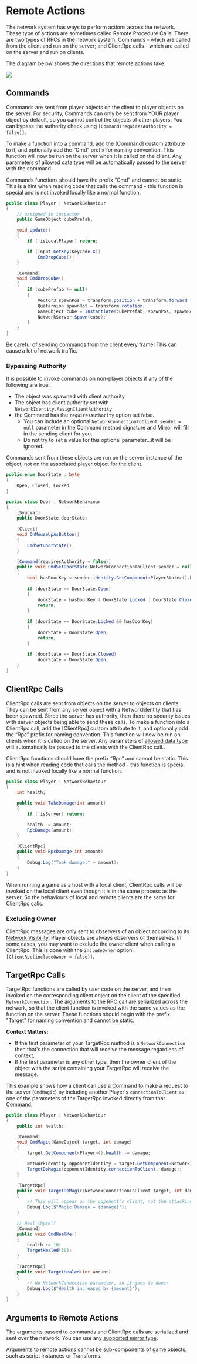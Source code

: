 # Remote Actions

The network system has ways to perform actions across the network. These type of actions are sometimes called Remote Procedure Calls. There are two types of RPCs in the network system, Commands - which are called from the client and run on the server; and ClientRpc calls - which are called on the server and run on clients.

The diagram below shows the directions that remote actions take:

![](<../../../.gitbook/assets/image (96).png>)

## Commands <a href="#commands" id="commands"></a>

Commands are sent from player objects on the client to player objects on the server. For security, Commands can only be sent from YOUR player object by default, so you cannot control the objects of other players. You can bypass the authority check using `[Command(requiresAuthority = false)]`.

To make a function into a command, add the \[Command] custom attribute to it, and optionally add the “Cmd” prefix for naming convention. This function will now be run on the server when it is called on the client. Any parameters of [allowed data type](../data-types.md) will be automatically passed to the server with the command.

Commands functions should have the prefix “Cmd” and cannot be static. This is a hint when reading code that calls the command - this function is special and is not invoked locally like a normal function.

```csharp
public class Player : NetworkBehaviour
{
    // assigned in inspector
    public GameObject cubePrefab;

    void Update()
    {
        if (!isLocalPlayer) return;

        if (Input.GetKey(KeyCode.X))
            CmdDropCube();
    }

    [Command]
    void CmdDropCube()
    {
        if (cubePrefab != null)
        {
            Vector3 spawnPos = transform.position + transform.forward * 2;
            Quaternion spawnRot = transform.rotation;
            GameObject cube = Instantiate(cubePrefab, spawnPos, spawnRot);
            NetworkServer.Spawn(cube);
        }
    }
}
```

Be careful of sending commands from the client every frame! This can cause a lot of network traffic.

### Bypassing Authority

It is possible to invoke commands on non-player objects if any of the following are true:

* The object was spawned with client authority
* The object has client authority set with `NetworkIdentity.AssignClientAuthority`
* the Command has the `requiresAuthority` option set false.
  * You can include an optional `NetworkConnectionToClient sender = null` parameter in the Command method signature and Mirror will fill in the sending client for you.
  * Do not try to set a value for this optional parameter...it will be ignored.

Commands sent from these objects are run on the server instance of the object, not on the associated player object for the client.

```csharp
public enum DoorState : byte
{
    Open, Closed, Locked
}

public class Door : NetworkBehaviour
{
    [SyncVar]
    public DoorState doorState;
    
    [Client]
    void OnMouseUpAsButton()
    {
        CmdSetDoorState();
    }

    [Command(requiresAuthority = false)]
    public void CmdSetDoorState(NetworkConnectionToClient sender = null)
    {
        bool hasDoorKey = sender.identity.GetComponent<PlayerState>().hasDoorKey;
        
        if (doorState == DoorState.Open)
        {
            doorState = hasDoorKey ? DoorState.Locked : DoorState.Closed;
            return;
        }
        
        if (doorState == DoorState.Locked && hasDoorKey)
        {
            doorState = DoorState.Open;
            return;
        }
        
        if (doorState == DoorState.Closed)
            doorState = DoorState.Open;
    }
}
```

## ClientRpc Calls <a href="#clientrpc-calls" id="clientrpc-calls"></a>

ClientRpc calls are sent from objects on the server to objects on clients. They can be sent from any server object with a NetworkIdentity that has been spawned. Since the server has authority, then there no security issues with server objects being able to send these calls. To make a function into a ClientRpc call, add the \[ClientRpc] custom attribute to it, and optionally add the “Rpc” prefix for naming convention. This function will now be run on clients when it is called on the server. Any parameters of [allowed data type](../data-types.md) will automatically be passed to the clients with the ClientRpc call..

ClientRpc functions should have the prefix “Rpc” and cannot be static. This is a hint when reading code that calls the method - this function is special and is not invoked locally like a normal function.

```csharp
public class Player : NetworkBehaviour
{
    int health;

    public void TakeDamage(int amount)
    {
        if (!isServer) return;

        health -= amount;
        RpcDamage(amount);
    }

    [ClientRpc]
    public void RpcDamage(int amount)
    {
        Debug.Log("Took damage:" + amount);
    }
}
```

When running a game as a host with a local client, ClientRpc calls will be invoked on the local client even though it is in the same process as the server. So the behaviours of local and remote clients are the same for ClientRpc calls.

### Excluding Owner

ClientRpc messages are only sent to observers of an object according to its [Network Visibility](../../interest-management/). Player objects are always observers of themselves. In some cases, you may want to exclude the owner client when calling a ClientRpc. This is done with the `includeOwner` option: `[ClientRpc(includeOwner = false)]`.

## TargetRpc Calls <a href="#targetrpc-calls" id="targetrpc-calls"></a>

TargetRpc functions are called by user code on the server, and then invoked on the corresponding client object on the client of the specified `NetworkConnection`. The arguments to the RPC call are serialized across the network, so that the client function is invoked with the same values as the function on the server. These functions should begin with the prefix "Target" for naming convention and cannot be static.

**Context Matters:**

* If the first parameter of your TargetRpc method is a `NetworkConnection` then that's the connection that will receive the message regardless of context.
* If the first parameter is any other type, then the owner client of the object with the script containing your TargetRpc will receive the message.

This example shows how a client can use a Command to make a request to the server (`CmdMagic`) by including another Player's `connectionToClient` as one of the parameters of the TargetRpc invoked directly from that Command:

```csharp
public class Player : NetworkBehaviour
{
    public int health;

    [Command]
    void CmdMagic(GameObject target, int damage)
    {
        target.GetComponent<Player>().health -= damage;

        NetworkIdentity opponentIdentity = target.GetComponent<NetworkIdentity>();
        TargetDoMagic(opponentIdentity.connectionToClient, damage);
    }

    [TargetRpc]
    public void TargetDoMagic(NetworkConnectionToClient target, int damage)
    {
        // This will appear on the opponent's client, not the attacking player's
        Debug.Log($"Magic Damage = {damage}");
    }

    // Heal thyself
    [Command]
    public void CmdHealMe()
    {
        health += 10;
        TargetHealed(10);
    }

    [TargetRpc]
    public void TargetHealed(int amount)
    {
        // No NetworkConnection parameter, so it goes to owner
        Debug.Log($"Health increased by {amount}");
    }
}
```

## Arguments to Remote Actions <a href="#arguments-to-remote-actions" id="arguments-to-remote-actions"></a>

The arguments passed to commands and ClientRpc calls are serialized and sent over the network. You can use any [supported mirror type](../data-types.md).

Arguments to remote actions cannot be sub-components of game objects, such as script instances or Transforms.
